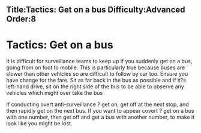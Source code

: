 Title:Tactics: Get on a bus
Difficulty:Advanced
Order:8
---
# Tactics: Get on a bus

It is difficult for surveillance teams to keep up if you suddenly get on a bus, going from on foot to mobile. This is particularly true because buses are slower than other vehicles so are difficult to follow by car too. Ensure you have change for the fare. Sit as far back in the bus as possible and if it?s left-hand drive, sit on the right side of the bus to be able to observe any vehicles which might over take the bus

If conducting overt anti-surveillance ? get on, get off at the next stop, and then rapidly get on the next bus. If you want to appear covert ? get on a bus with one number, then get off and get a bus with another number, to make it look like you might be lost.
